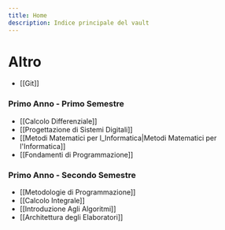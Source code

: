 ```yaml
---
title: Home
description: Indice principale del vault
---
```

# Altro

- [[Git]]

### Primo Anno - Primo Semestre

- [[Calcolo Differenziale]]
- [[Progettazione di Sistemi Digitali]]
- [[Metodi Matematici per l_Informatica|Metodi Matematici per l'Informatica]]
- [[Fondamenti di Programmazione]]

### Primo Anno - Secondo Semestre

- [[Metodologie di Programmazione]]
- [[Calcolo Integrale]]
- [[Introduzione Agli Algoritmi]]
- [[Architettura degli Elaboratori]]
